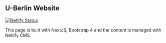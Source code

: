 ## U-Berlin Website

[![Netlify Status](https://api.netlify.com/api/v1/badges/6ce47432-7505-4864-8b7c-34ba728ad43c/deploy-status)](https://app.netlify.com/sites/u-berlin/deploys)

This page is built with NextJS, Bootstrap 4 and the content is managed with Netlify CMS.
